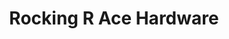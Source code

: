 ---
title: "Rocking R Ace Hardware"
url: /harrisonburg/rocking-r-ace-hardware/
shop: doityourself
---